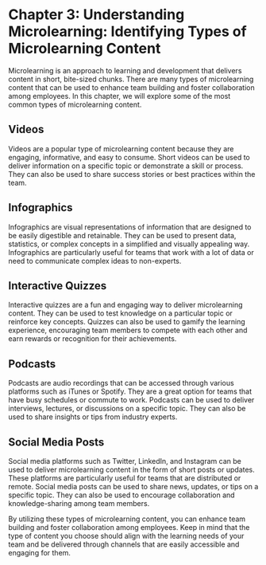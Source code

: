 Chapter 3: Understanding Microlearning: Identifying Types of Microlearning Content
==================================================================================

Microlearning is an approach to learning and development that delivers content in short, bite-sized chunks. There are many types of microlearning content that can be used to enhance team building and foster collaboration among employees. In this chapter, we will explore some of the most common types of microlearning content.

Videos
------

Videos are a popular type of microlearning content because they are engaging, informative, and easy to consume. Short videos can be used to deliver information on a specific topic or demonstrate a skill or process. They can also be used to share success stories or best practices within the team.

Infographics
------------

Infographics are visual representations of information that are designed to be easily digestible and retainable. They can be used to present data, statistics, or complex concepts in a simplified and visually appealing way. Infographics are particularly useful for teams that work with a lot of data or need to communicate complex ideas to non-experts.

Interactive Quizzes
-------------------

Interactive quizzes are a fun and engaging way to deliver microlearning content. They can be used to test knowledge on a particular topic or reinforce key concepts. Quizzes can also be used to gamify the learning experience, encouraging team members to compete with each other and earn rewards or recognition for their achievements.

Podcasts
--------

Podcasts are audio recordings that can be accessed through various platforms such as iTunes or Spotify. They are a great option for teams that have busy schedules or commute to work. Podcasts can be used to deliver interviews, lectures, or discussions on a specific topic. They can also be used to share insights or tips from industry experts.

Social Media Posts
------------------

Social media platforms such as Twitter, LinkedIn, and Instagram can be used to deliver microlearning content in the form of short posts or updates. These platforms are particularly useful for teams that are distributed or remote. Social media posts can be used to share news, updates, or tips on a specific topic. They can also be used to encourage collaboration and knowledge-sharing among team members.

By utilizing these types of microlearning content, you can enhance team building and foster collaboration among employees. Keep in mind that the type of content you choose should align with the learning needs of your team and be delivered through channels that are easily accessible and engaging for them.
